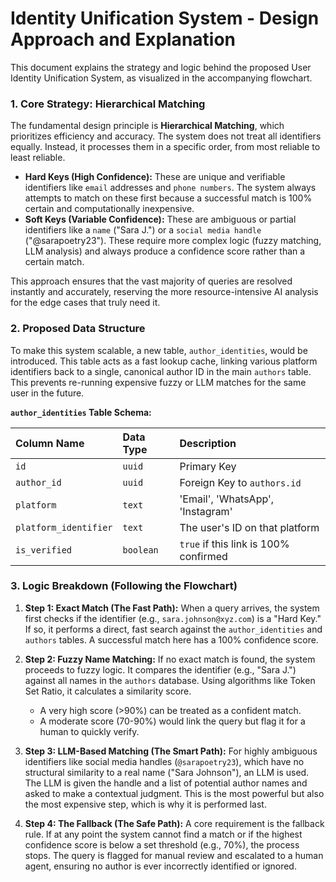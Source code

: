 # Identity Unification System - Design Approach and Explanation

This document explains the strategy and logic behind the proposed User Identity Unification System, as visualized in the accompanying flowchart.

### 1. Core Strategy: Hierarchical Matching

The fundamental design principle is **Hierarchical Matching**, which prioritizes efficiency and accuracy. The system does not treat all identifiers equally. Instead, it processes them in a specific order, from most reliable to least reliable.

*   **Hard Keys (High Confidence):** These are unique and verifiable identifiers like `email` addresses and `phone numbers`. The system always attempts to match on these first because a successful match is 100% certain and computationally inexpensive.
*   **Soft Keys (Variable Confidence):** These are ambiguous or partial identifiers like a `name` ("Sara J.") or a `social media handle` ("@sarapoetry23"). These require more complex logic (fuzzy matching, LLM analysis) and always produce a confidence score rather than a certain match.

This approach ensures that the vast majority of queries are resolved instantly and accurately, reserving the more resource-intensive AI analysis for the edge cases that truly need it.

### 2. Proposed Data Structure

To make this system scalable, a new table, `author_identities`, would be introduced. This table acts as a fast lookup cache, linking various platform identifiers back to a single, canonical author ID in the main `authors` table. This prevents re-running expensive fuzzy or LLM matches for the same user in the future.

**`author_identities` Table Schema:**

| Column Name | Data Type | Description |
| :--- | :--- | :--- |
| `id` | `uuid` | Primary Key |
| `author_id` | `uuid` | Foreign Key to `authors.id` |
| `platform` | `text` | 'Email', 'WhatsApp', 'Instagram' |
| `platform_identifier` | `text` | The user's ID on that platform |
| `is_verified` | `boolean` | `true` if this link is 100% confirmed |

### 3. Logic Breakdown (Following the Flowchart)

1.  **Step 1: Exact Match (The Fast Path):** When a query arrives, the system first checks if the identifier (e.g., `sara.johnson@xyz.com`) is a "Hard Key." If so, it performs a direct, fast search against the `author_identities` and `authors` tables. A successful match here has a 100% confidence score.

2.  **Step 2: Fuzzy Name Matching:** If no exact match is found, the system proceeds to fuzzy logic. It compares the identifier (e.g., "Sara J.") against all names in the `authors` database. Using algorithms like Token Set Ratio, it calculates a similarity score.
    *   A very high score (>90%) can be treated as a confident match.
    *   A moderate score (70-90%) would link the query but flag it for a human to quickly verify.

3.  **Step 3: LLM-Based Matching (The Smart Path):** For highly ambiguous identifiers like social media handles (`@sarapoetry23`), which have no structural similarity to a real name ("Sara Johnson"), an LLM is used. The LLM is given the handle and a list of potential author names and asked to make a contextual judgment. This is the most powerful but also the most expensive step, which is why it is performed last.

4.  **Step 4: The Fallback (The Safe Path):** A core requirement is the fallback rule. If at any point the system cannot find a match or if the highest confidence score is below a set threshold (e.g., 70%), the process stops. The query is flagged for manual review and escalated to a human agent, ensuring no author is ever incorrectly identified or ignored.